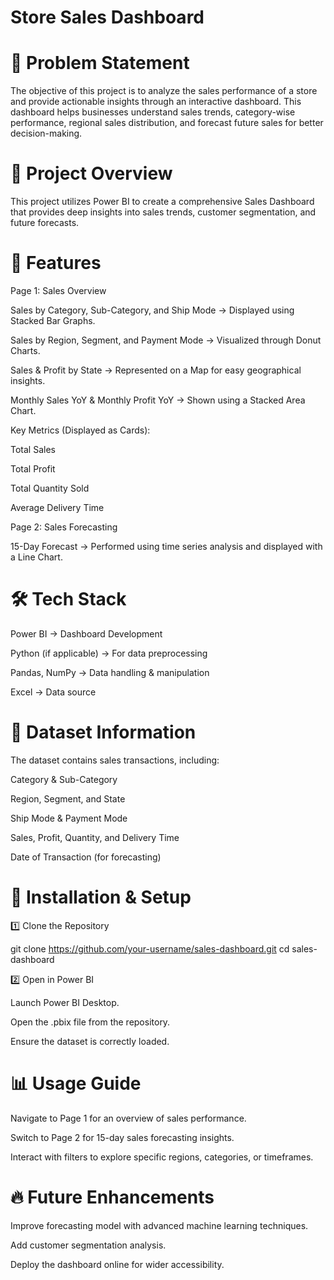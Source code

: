 # Store Sales Dashboard

# 📌 Problem Statement

The objective of this project is to analyze the sales performance of a store and provide actionable insights through an interactive dashboard. This dashboard helps businesses understand sales trends, category-wise performance, regional sales distribution, and forecast future sales for better decision-making.

# 📌 Project Overview

This project utilizes Power BI to create a comprehensive Sales Dashboard that provides deep insights into sales trends, customer segmentation, and future forecasts.

# 🎯 Features

Page 1: Sales Overview

Sales by Category, Sub-Category, and Ship Mode → Displayed using Stacked Bar Graphs.

Sales by Region, Segment, and Payment Mode → Visualized through Donut Charts.

Sales & Profit by State → Represented on a Map for easy geographical insights.

Monthly Sales YoY & Monthly Profit YoY → Shown using a Stacked Area Chart.

Key Metrics (Displayed as Cards):

Total Sales

Total Profit

Total Quantity Sold

Average Delivery Time

Page 2: Sales Forecasting

15-Day Forecast → Performed using time series analysis and displayed with a Line Chart.

# 🛠️ Tech Stack

Power BI → Dashboard Development

Python (if applicable) → For data preprocessing

Pandas, NumPy → Data handling & manipulation

Excel → Data source

# 📂 Dataset Information

The dataset contains sales transactions, including:

Category & Sub-Category

Region, Segment, and State

Ship Mode & Payment Mode

Sales, Profit, Quantity, and Delivery Time

Date of Transaction (for forecasting)

# 🚀 Installation & Setup

1️⃣ Clone the Repository

git clone https://github.com/your-username/sales-dashboard.git
cd sales-dashboard

2️⃣ Open in Power BI

Launch Power BI Desktop.

Open the .pbix file from the repository.

Ensure the dataset is correctly loaded.

# 📊 Usage Guide

Navigate to Page 1 for an overview of sales performance.

Switch to Page 2 for 15-day sales forecasting insights.

Interact with filters to explore specific regions, categories, or timeframes.

# 🔥 Future Enhancements

Improve forecasting model with advanced machine learning techniques.

Add customer segmentation analysis.

Deploy the dashboard online for wider accessibility.
